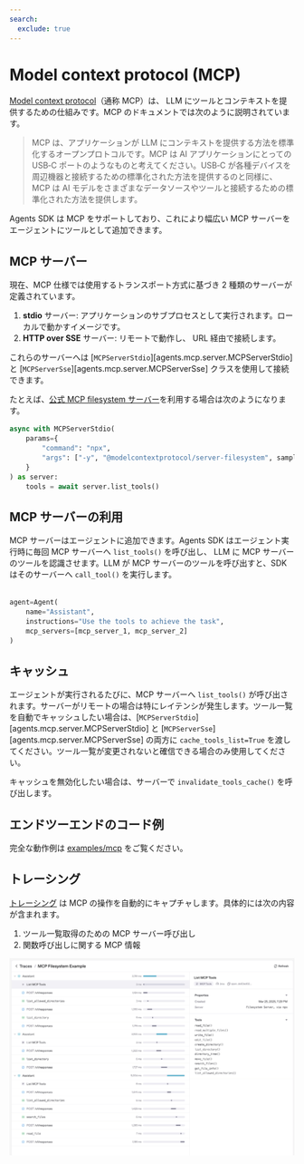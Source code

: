 ```yaml
---
search:
  exclude: true
---
```

# Model context protocol (MCP)

[Model context protocol](https://modelcontextprotocol.io/introduction)（通称 MCP）は、 LLM にツールとコンテキストを提供するための仕組みです。MCP のドキュメントでは次のように説明されています。

> MCP は、アプリケーションが LLM にコンテキストを提供する方法を標準化するオープンプロトコルです。MCP は AI アプリケーションにとっての USB‑C ポートのようなものと考えてください。USB‑C が各種デバイスを周辺機器と接続するための標準化された方法を提供するのと同様に、MCP は AI モデルをさまざまなデータソースやツールと接続するための標準化された方法を提供します。

Agents SDK は MCP をサポートしており、これにより幅広い MCP サーバーをエージェントにツールとして追加できます。

## MCP サーバー

現在、MCP 仕様では使用するトランスポート方式に基づき 2 種類のサーバーが定義されています。

1. **stdio** サーバー: アプリケーションのサブプロセスとして実行されます。ローカルで動かすイメージです。  
2. **HTTP over SSE** サーバー: リモートで動作し、 URL 経由で接続します。

これらのサーバーへは [`MCPServerStdio`][agents.mcp.server.MCPServerStdio] と [`MCPServerSse`][agents.mcp.server.MCPServerSse] クラスを使用して接続できます。

たとえば、[公式 MCP filesystem サーバー](https://www.npmjs.com/package/@modelcontextprotocol/server-filesystem)を利用する場合は次のようになります。

```python
async with MCPServerStdio(
    params={
        "command": "npx",
        "args": ["-y", "@modelcontextprotocol/server-filesystem", samples_dir],
    }
) as server:
    tools = await server.list_tools()
```

## MCP サーバーの利用

MCP サーバーはエージェントに追加できます。Agents SDK はエージェント実行時に毎回 MCP サーバーへ `list_tools()` を呼び出し、 LLM に MCP サーバーのツールを認識させます。LLM が MCP サーバーのツールを呼び出すと、SDK はそのサーバーへ `call_tool()` を実行します。

```python

agent=Agent(
    name="Assistant",
    instructions="Use the tools to achieve the task",
    mcp_servers=[mcp_server_1, mcp_server_2]
)
```

## キャッシュ

エージェントが実行されるたびに、MCP サーバーへ `list_tools()` が呼び出されます。サーバーがリモートの場合は特にレイテンシが発生します。ツール一覧を自動でキャッシュしたい場合は、[`MCPServerStdio`][agents.mcp.server.MCPServerStdio] と [`MCPServerSse`][agents.mcp.server.MCPServerSse] の両方に `cache_tools_list=True` を渡してください。ツール一覧が変更されないと確信できる場合のみ使用してください。

キャッシュを無効化したい場合は、サーバーで `invalidate_tools_cache()` を呼び出します。

## エンドツーエンドのコード例

完全な動作例は [examples/mcp](https://github.com/openai/openai-agents-python/tree/main/examples/mcp) をご覧ください。

## トレーシング

[トレーシング](./tracing.md) は MCP の操作を自動的にキャプチャします。具体的には次の内容が含まれます。

1. ツール一覧取得のための MCP サーバー呼び出し  
2. 関数呼び出しに関する MCP 情報  

![MCP Tracing Screenshot](../assets/images/mcp-tracing.jpg)